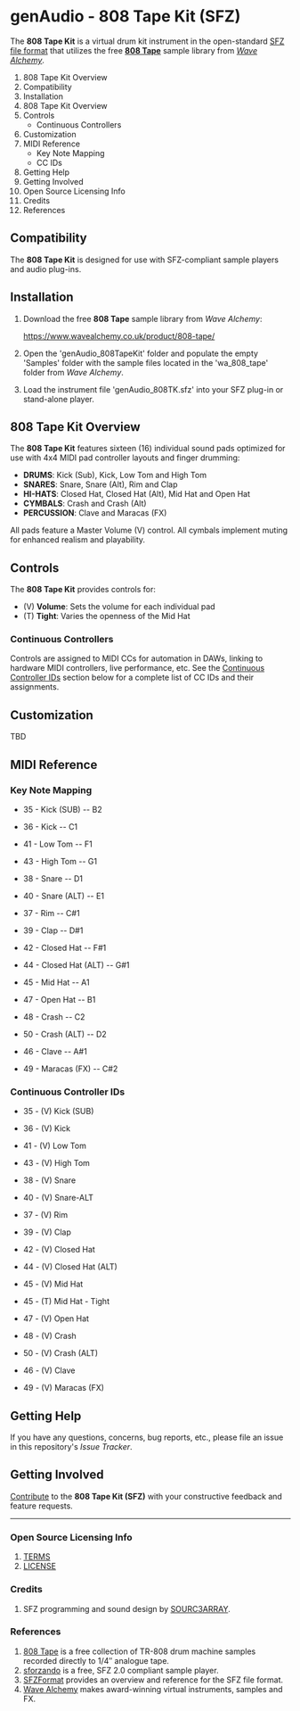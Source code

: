 # genAudio - 808 Tape Kit (SFZ)

The **808 Tape Kit** is a virtual drum kit instrument in the open-standard [SFZ file format](https://sfzformat.com/) that utilizes the free [**808 Tape**](https://www.wavealchemy.co.uk/product/808-tape/) sample library from [*Wave Alchemy*](https://www.wavealchemy.co.uk/).


1.  808 Tape Kit Overview
2.  Compatibility
3.  Installation
4.  808 Tape Kit Overview
5.  Controls
    - Continuous Controllers
6.  Customization
7.  MIDI Reference
    - Key Note Mapping
    - CC IDs
8.  Getting Help
9.  Getting Involved
10.  Open Source Licensing Info
11.  Credits
12.  References


## Compatibility

The **808 Tape Kit** is designed for use with SFZ-compliant sample players and audio plug-ins.

## Installation

1.  Download the free **808 Tape** sample library from *Wave Alchemy*:

    https://www.wavealchemy.co.uk/product/808-tape/

2.  Open the 'genAudio_808TapeKit' folder and populate the empty 'Samples' folder with the sample files located in the 'wa_808_tape' folder from *Wave Alchemy*.

3.  Load the instrument file 'genAudio_808TK.sfz' into your SFZ plug-in or stand-alone player.

## 808 Tape Kit Overview

The **808 Tape Kit** features sixteen (16) individual sound pads optimized for use with 4x4 MIDI pad controller layouts and finger drumming:

  - **DRUMS**: Kick (Sub), Kick, Low Tom and High Tom
  - **SNARES**: Snare, Snare (Alt), Rim and Clap
  - **HI-HATS**: Closed Hat, Closed Hat (Alt), Mid Hat and Open Hat
  - **CYMBALS**: Crash and Crash (Alt)
  - **PERCUSSION**: Clave and Maracas (FX)

All pads feature a Master Volume (V) control. 
All cymbals implement muting for enhanced realism and playability.

## Controls

The **808 Tape Kit** provides controls for:

  - (V) **Volume**: Sets the volume for each individual pad
  - (T) **Tight**: Varies the openness of the Mid Hat

### Continuous Controllers

Controls are assigned to MIDI CCs for automation in DAWs, linking to hardware MIDI controllers, live performance, etc. See the [Continuous Controller IDs](#continuous-controller-ids) section below for a complete list of CC IDs and their assignments.

## Customization

TBD

## MIDI Reference

### Key Note Mapping

  - 35 - Kick (SUB) -- B2
  - 36 - Kick -- C1
  - 41 - Low Tom -- F1
  - 43 - High Tom -- G1

  - 38 - Snare -- D1
  - 40 - Snare (ALT) -- E1
  - 37 - Rim -- C#1
  - 39 - Clap -- D#1

  - 42 - Closed Hat -- F#1
  - 44 - Closed Hat (ALT) -- G#1
  - 45 - Mid Hat -- A1
  - 47 - Open Hat -- B1

  - 48 - Crash -- C2
  - 50 - Crash (ALT) -- D2
  - 46 - Clave -- A#1
  - 49 - Maracas (FX) -- C#2

### Continuous Controller IDs

  - 35 - (V) Kick (SUB)
  - 36 - (V) Kick
  - 41 - (V) Low Tom
  - 43 - (V) High Tom

  - 38 - (V) Snare
  - 40 - (V) Snare-ALT
  - 37 - (V) Rim
  - 39 - (V) Clap

  - 42 - (V) Closed Hat
  - 44 - (V) Closed Hat (ALT)
  - 45 - (V) Mid Hat
  - 45 - (T) Mid Hat - Tight
  - 47 - (V) Open Hat     

  - 48 - (V) Crash
  - 50 - (V) Crash (ALT)
  - 46 - (V) Clave
  - 49 - (V) Maracas (FX)

## Getting Help

If you have any questions, concerns, bug reports, etc., please file an issue in this repository's *Issue Tracker*.

## Getting Involved

[Contribute](CONTRIBUTING.md) to the **808 Tape Kit (SFZ)** with your constructive feedback and feature requests.


----


### Open Source Licensing Info

1. [TERMS](TERMS.md)
2. [LICENSE](LICENSE)

### Credits

1. SFZ programming and sound design by [SOURC3ARRAY](https://soundcloud.com/sourc3array).

### References

1. [808 Tape](https://www.wavealchemy.co.uk/product/808-tape/) is a free collection of TR-808 drum machine samples recorded directly to 1/4″ analogue tape.
2. [sforzando](https://www.plogue.com/products/sforzando.html) is a free, SFZ 2.0 compliant sample player.
2. [SFZFormat](https://sfzformat.com/) provides an overview and reference for the SFZ file format.
3. [Wave Alchemy](https://www.wavealchemy.co.uk/) makes award-winning virtual instruments, samples and FX.
